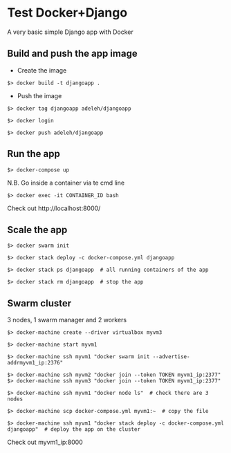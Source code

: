 # Test Docker+Django

A very basic simple Django app with Docker


## Build and push the app image

- Create the image

```
$> docker build -t djangoapp .
```

- Push the image

```
$> docker tag djangoapp adeleh/djangoapp

$> docker login 

$> docker push adeleh/djangoapp
```


## Run the app

```
$> docker-compose up
```

N.B. Go inside a container via te cmd line

```
$> docker exec -it CONTAINER_ID bash
```

Check out http://localhost:8000/


## Scale the app

```
$> docker swarm init

$> docker stack deploy -c docker-compose.yml djangoapp

$> docker stack ps djangoapp  # all running containers of the app

$> docker stack rm djangoapp  # stop the app 
```


## Swarm cluster

3 nodes, 1 swarm manager and 2 workers

```
$> docker-machine create --driver virtualbox myvm3

$> docker-machine start myvm1

$> docker-machine ssh myvm1 "docker swarm init --advertise-addrmyvm1_ip:2376"

$> docker-machine ssh myvm2 "docker join --token TOKEN myvm1_ip:2377"
$> docker-machine ssh myvm3 "docker join --token TOKEN myvm1_ip:2377"

$> docker-machine ssh myvm1 "docker node ls"  # check there are 3 nodes

$> docker-machine scp docker-compose.yml myvm1:~  # copy the file

$> docker-machine ssh myvm1 "docker stack deploy -c docker-compose.yml djangoapp"  # deploy the app on the cluster
```
Check out myvm1_ip:8000

